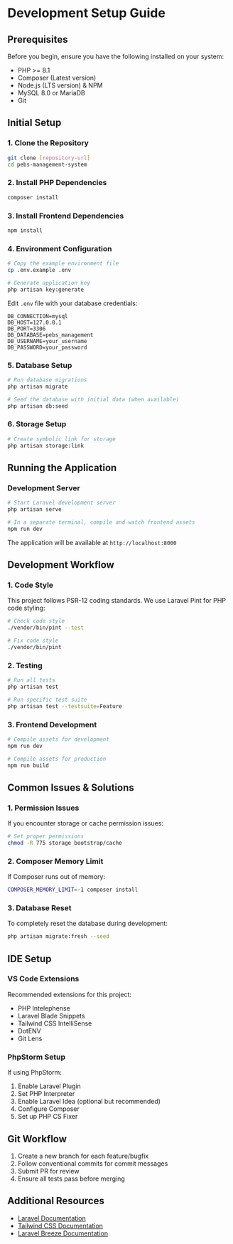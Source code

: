 # Development Setup Guide

## Prerequisites

Before you begin, ensure you have the following installed on your system:

- PHP >= 8.1
- Composer (Latest version)
- Node.js (LTS version) & NPM
- MySQL 8.0 or MariaDB
- Git

## Initial Setup

### 1. Clone the Repository

```bash
git clone [repository-url]
cd pebs-management-system
```

### 2. Install PHP Dependencies

```bash
composer install
```

### 3. Install Frontend Dependencies

```bash
npm install
```

### 4. Environment Configuration

```bash
# Copy the example environment file
cp .env.example .env

# Generate application key
php artisan key:generate
```

Edit `.env` file with your database credentials:

```env
DB_CONNECTION=mysql
DB_HOST=127.0.0.1
DB_PORT=3306
DB_DATABASE=pebs_management
DB_USERNAME=your_username
DB_PASSWORD=your_password
```

### 5. Database Setup

```bash
# Run database migrations
php artisan migrate

# Seed the database with initial data (when available)
php artisan db:seed
```

### 6. Storage Setup

```bash
# Create symbolic link for storage
php artisan storage:link
```

## Running the Application

### Development Server

```bash
# Start Laravel development server
php artisan serve

# In a separate terminal, compile and watch frontend assets
npm run dev
```

The application will be available at `http://localhost:8000`

## Development Workflow

### 1. Code Style

This project follows PSR-12 coding standards. We use Laravel Pint for PHP code styling:

```bash
# Check code style
./vendor/bin/pint --test

# Fix code style
./vendor/bin/pint
```

### 2. Testing

```bash
# Run all tests
php artisan test

# Run specific test suite
php artisan test --testsuite=Feature
```

### 3. Frontend Development

```bash
# Compile assets for development
npm run dev

# Compile assets for production
npm run build
```

## Common Issues & Solutions

### 1. Permission Issues

If you encounter storage or cache permission issues:

```bash
# Set proper permissions
chmod -R 775 storage bootstrap/cache
```

### 2. Composer Memory Limit

If Composer runs out of memory:

```bash
COMPOSER_MEMORY_LIMIT=-1 composer install
```

### 3. Database Reset

To completely reset the database during development:

```bash
php artisan migrate:fresh --seed
```

## IDE Setup

### VS Code Extensions

Recommended extensions for this project:

- PHP Intelephense
- Laravel Blade Snippets
- Tailwind CSS IntelliSense
- DotENV
- Git Lens

### PhpStorm Setup

If using PhpStorm:

1. Enable Laravel Plugin
2. Set PHP Interpreter
3. Enable Laravel Idea (optional but recommended)
4. Configure Composer
5. Set up PHP CS Fixer

## Git Workflow

1. Create a new branch for each feature/bugfix
2. Follow conventional commits for commit messages
3. Submit PR for review
4. Ensure all tests pass before merging

## Additional Resources

- [Laravel Documentation](https://laravel.com/docs)
- [Tailwind CSS Documentation](https://tailwindcss.com/docs)
- [Laravel Breeze Documentation](https://laravel.com/docs/starter-kits#laravel-breeze)
